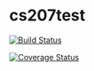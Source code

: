
# cs207test

[![Build Status](https://travis-ci.org/amlsf/cs207test.svg?branch=master)](https://travis-ci.org/amlsf/cs207test)

[![Coverage Status](https://coveralls.io/repos/github/amlsf/cs207test/badge.svg?branch=master)](https://coveralls.io/github/amlsf/cs207test?branch=master)
